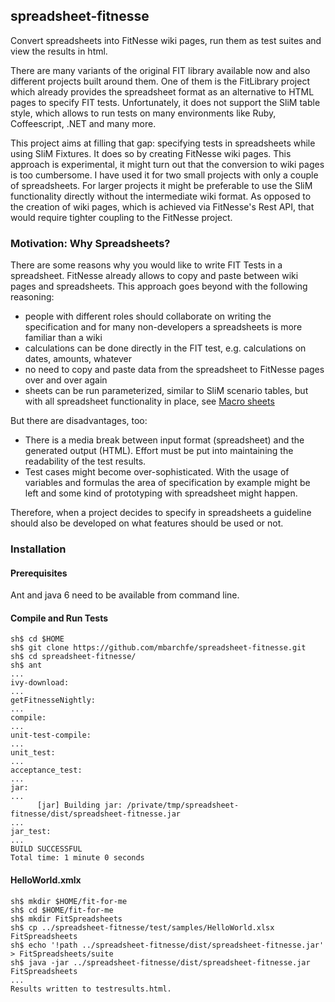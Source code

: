 ## spreadsheet-fitnesse

Convert spreadsheets into FitNesse wiki pages, run them as test suites and view the results in html.

There are many variants of the original FIT library available now and also different projects built around them. One of them is the FitLibrary project which already provides the spreadsheet format as an alternative to HTML pages to specify FIT tests. Unfortunately, it does not support the SliM table style, which allows to run tests on many environments like Ruby, Coffeescript, .NET and many more. 

This project aims at filling that gap: specifying tests in spreadsheets while using SliM Fixtures. It does so by creating FitNesse wiki pages. This approach is experimental, it might turn out that the conversion to wiki pages is too cumbersome. I have used it for two small projects with only a couple of spreadsheets. For larger projects it might be preferable to use the SliM functionality directly without the intermediate wiki format. As opposed to the creation of wiki pages, which is achieved via FitNesse's Rest API, that would require tighter coupling to the FitNesse project.


### Motivation: Why Spreadsheets?

There are some reasons why you would like to write FIT Tests in a spreadsheet. FitNesse already allows to copy and paste between wiki pages and spreadsheets. This approach goes beyond with the following reasoning:

* people with different roles should collaborate on writing the specification and for many non-developers a spreadsheets is more familiar than a wiki
* calculations can be done directly in the FIT test, e.g. calculations on dates, amounts, whatever
* no need to copy and paste data from the spreadsheet to FitNesse pages over and over again
* sheets can be run parameterized, similar to SliM scenario tables, but with all spreadsheet functionality in place, see [Macro sheets](doc/MacroSheets.md)

But there are disadvantages, too:

* There is a media break between input format (spreadsheet) and the generated output (HTML). Effort must be put into maintaining the readability of the test results.
* Test cases might become over-sophisticated. With the usage of variables and formulas the area of specification by example might be left and some kind of prototyping with spreadsheet might happen.

Therefore, when a project decides to specify in spreadsheets a guideline should also be developed on what features should be used or not.

### Installation

#### Prerequisites

Ant and java 6 need to be available from command line.

#### Compile and Run Tests


```
sh$ cd $HOME
sh$ git clone https://github.com/mbarchfe/spreadsheet-fitnesse.git
sh$ cd spreadsheet-fitnesse/
sh$ ant
...
ivy-download:
...
getFitnesseNightly:
...
compile:
...
unit-test-compile:
...
unit_test:
...
acceptance_test:
...
jar:
...
      [jar] Building jar: /private/tmp/spreadsheet-fitnesse/dist/spreadsheet-fitnesse.jar
...
jar_test:
...
BUILD SUCCESSFUL
Total time: 1 minute 0 seconds
```

#### HelloWorld.xmlx

```
sh$ mkdir $HOME/fit-for-me
sh$ cd $HOME/fit-for-me
sh$ mkdir FitSpreadsheets
sh$ cp ../spreadsheet-fitnesse/test/samples/HelloWorld.xlsx FitSpreadsheets
sh$ echo '!path ../spreadsheet-fitnesse/dist/spreadsheet-fitnesse.jar' > FitSpreadsheets/suite
sh$ java -jar ../spreadsheet-fitnesse/dist/spreadsheet-fitnesse.jar FitSpreadsheets
...
Results written to testresults.html.
```